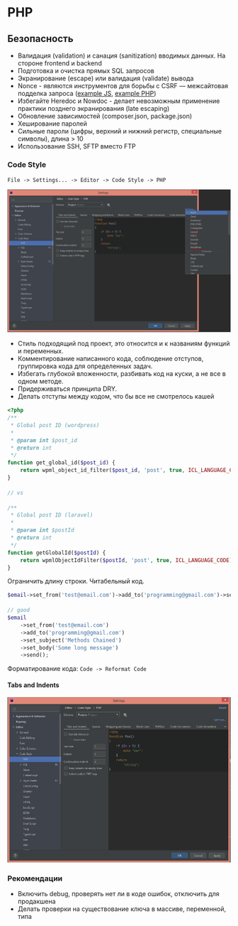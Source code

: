 # PHP

## Безопасность
+ Валидация (validation) и санация (sanitization) вводимых данных. На стороне frontend и backend
+ Подготовка и очистка прямых SQL запросов
+ Экранирование (escape) или валидация (validate) вывода
+ Nonce - являются инструментов для борьбы с CSRF — межсайтовая подделка запроса ([example JS](https://github.com/dudka-agency/build-wp/blob/master/wp-content/themes/classy/assets/js/examples/wp-ajax.js#L7), [example PHP](https://github.com/dudka-agency/build-wp/blob/master/wp-content/themes/classy/app/custom/ajax/theme_ajax.php#L3))
+ Избегайте Heredoc и Nowdoc - делает невозможным применение практики позднего экранирования (late escaping)
+ Обновление зависимостей (composer.json, package.json)
+ Хеширование паролей
+ Сильные пароли (цифры, верхний и нижний регистр, специальные символы), длина > 10
+ Использование SSH, SFTP вместо FTP

### Code Style
```
File -> Settings... -> Editor -> Code Style -> PHP
```
![Code style](img/php-code-style.png)

+ Стиль подходящий под проект, это относится и к названиям функций и переменных.
+ Комментирование написанного кода, соблюдение отступов, группировка кода для определенных задач.
+ Избегать глубокой вложенности, разбивать код на куски, а не все в одном методе. 
+ Придерживаться принципа DRY.
+ Делать отступы между кодом, что бы все не смотрелось кашей

```php
<?php
/**
 * Global post ID (wordpress)
 * 
 * @param int $post_id
 * @return int
 */
function get_global_id($post_id) {
    return wpml_object_id_filter($post_id, 'post', true, ICL_LANGUAGE_CODE);
}

// vs

/**
 * Global post ID (laravel)
 * 
 * @param int $postId
 * @return int
 */
function getGlobalId($postId) {
    return wpmlObjectIdFilter($postId, 'post', true, ICL_LANGUAGE_CODE);
}
```

Ограничить длину строки. Читабельный код.

```php
$email->set_from('test@email.com')->add_to('programming@gmail.com')->set_subject('Methods Chained')->set_body('Some long message')->send();
 
// good
$email
    ->set_from('test@email.com')
    ->add_to('programming@gmail.com')
    ->set_subject('Methods Chained')
    ->set_body('Some long message')
    ->send();
```

Форматирование кода: `Code -> Reformat Code`

#### Tabs and Indents
![Tabs ans indents](img/php-tabs-indets.png)

### Рекомендации
+ Включить debug, проверять нет ли в коде ошибок, отключить для продакшена
+ Делать проверки на существование ключа в массиве, переменной, типа  
